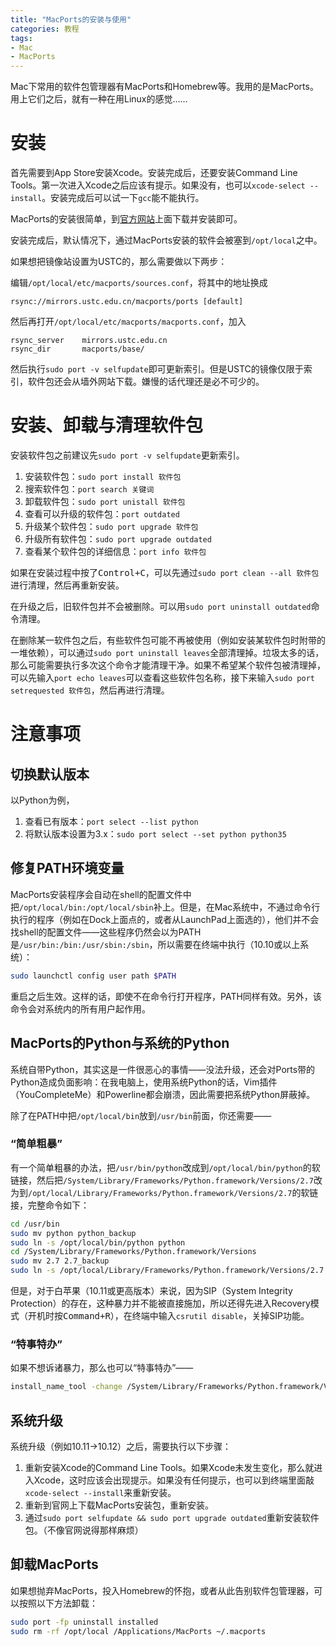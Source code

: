```yaml
---
title: "MacPorts的安装与使用"
categories: 教程
tags:
- Mac
- MacPorts
---
```

Mac下常用的软件包管理器有MacPorts和Homebrew等。我用的是MacPorts。用上它们之后，就有一种在用Linux的感觉……

# 安装

首先需要到App Store安装Xcode。安装完成后，还要安装Command Line Tools。第一次进入Xcode之后应该有提示。如果没有，也可以`xcode-select --install`。安装完成后可以试一下`gcc`能不能执行。

MacPorts的安装很简单，到[官方网站](https://www.macports.org/install.php)上面下载并安装即可。

安装完成后，默认情况下，通过MacPorts安装的软件会被塞到`/opt/local`之中。

如果想把镜像站设置为USTC的，那么需要做以下两步：

编辑`/opt/local/etc/macports/sources.conf`，将其中的地址换成

    rsync://mirrors.ustc.edu.cn/macports/ports [default]

然后再打开`/opt/local/etc/macports/macports.conf`，加入

    rsync_server    mirrors.ustc.edu.cn
    rsync_dir       macports/base/

然后执行`sudo port -v selfupdate`即可更新索引。但是USTC的镜像仅限于索引，软件包还会从墙外网站下载。嫌慢的话代理还是必不可少的。

# 安装、卸载与清理软件包

安装软件包之前建议先`sudo port -v selfupdate`更新索引。

1. 安装软件包：`sudo port install 软件包`
2. 搜索软件包：`port search 关键词`
3. 卸载软件包：`sudo port unistall 软件包`
4. 查看可以升级的软件包：`port outdated`
5. 升级某个软件包：`sudo port upgrade 软件包`
6. 升级所有软件包：`sudo port upgrade outdated`
7. 查看某个软件包的详细信息：`port info 软件包`

如果在安装过程中按了<kbd>Control+C</kbd>，可以先通过`sudo port clean --all 软件包`进行清理，然后再重新安装。

在升级之后，旧软件包并不会被删除。可以用`sudo port uninstall outdated`命令清理。

在删除某一软件包之后，有些软件包可能不再被使用（例如安装某软件包时附带的一堆依赖），可以通过`sudo port uninstall leaves`全部清理掉。垃圾太多的话，那么可能需要执行多次这个命令才能清理干净。如果不希望某个软件包被清理掉，可以先输入`port echo leaves`可以查看这些软件包名称，接下来输入`sudo port setrequested 软件包`，然后再进行清理。

# 注意事项

## 切换默认版本
以Python为例，

1. 查看已有版本：`port select --list python`
2. 将默认版本设置为3.x：`sudo port select --set python python35`

## 修复PATH环境变量
MacPorts安装程序会自动在shell的配置文件中把`/opt/local/bin:/opt/local/sbin`补上。但是，在Mac系统中，不通过命令行执行的程序（例如在Dock上面点的，或者从LaunchPad上面选的），他们并不会找shell的配置文件——这些程序仍然会以为PATH是`/usr/bin:/bin:/usr/sbin:/sbin`，所以需要在终端中执行（10.10或以上系统）：

```bash
sudo launchctl config user path $PATH
```

重启之后生效。这样的话，即使不在命令行打开程序，PATH同样有效。另外，该命令会对系统内的所有用户起作用。

## MacPorts的Python与系统的Python

系统自带Python，其实这是一件很恶心的事情——没法升级，还会对Ports带的Python造成负面影响：在我电脑上，使用系统Python的话，Vim插件（YouCompleteMe）和Powerline都会崩溃，因此需要把系统Python屏蔽掉。

除了在PATH中把`/opt/local/bin`放到`/usr/bin`前面，你还需要——

### “简单粗暴”

有一个简单粗暴的办法，把`/usr/bin/python`改成到`/opt/local/bin/python`的软链接，然后把`/System/Library/Frameworks/Python.framework/Versions/2.7`改为到`/opt/local/Library/Frameworks/Python.framework/Versions/2.7`的软链接，完整命令如下：

```bash
cd /usr/bin
sudo mv python python_backup
sudo ln -s /opt/local/bin/python python
cd /System/Library/Frameworks/Python.framework/Versions
sudo mv 2.7 2.7_backup
sudo ln -s /opt/local/Library/Frameworks/Python.framework/Versions/2.7 2.7
```

但是，对于白苹果（10.11或更高版本）来说，因为SIP（System Integrity Protection）的存在，这种暴力并不能被直接施加，所以还得先进入Recovery模式（开机时按<kbd>Command+R</kbd>），在终端中输入`csrutil disable`，关掉SIP功能。

### “特事特办”

如果不想诉诸暴力，那么也可以“特事特办”——

```bash
install_name_tool -change /System/Library/Frameworks/Python.framework/Versions/2.7/Python /opt/local/Library/Frameworks/Python.framework/Versions/2.7/Python /Applications/MacVim.app/Contents/MacOS/Vim
```

## 系统升级
系统升级（例如10.11→10.12）之后，需要执行以下步骤：

1. 重新安装Xcode的Command Line Tools。如果Xcode未发生变化，那么就进入Xcode，这时应该会出现提示。如果没有任何提示，也可以到终端里面敲`xcode-select --install`来重新安装。
2. 重新到官网上下载MacPorts安装包，重新安装。
3. 通过`sudo port selfupdate && sudo port upgrade outdated`重新安装软件包。（不像官网说得那样麻烦）

## 卸载MacPorts
如果想抛弃MacPorts，投入Homebrew的怀抱，或者从此告别软件包管理器，可以按照以下方法卸载：

```bash
sudo port -fp uninstall installed
sudo rm -rf /opt/local /Applications/MacPorts ~/.macports
```
